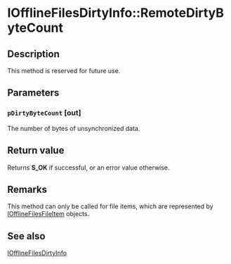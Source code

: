 # IOfflineFilesDirtyInfo::RemoteDirtyByteCount

## Description

This method is reserved for future use.

## Parameters

### `pDirtyByteCount` [out]

The number of bytes of unsynchronized data.

## Return value

Returns **S_OK** if successful, or an error value otherwise.

## Remarks

This method can only be called for file items, which are represented by [IOfflineFilesFileItem](https://learn.microsoft.com/previous-versions/windows/desktop/api/cscobj/nn-cscobj-iofflinefilesfileitem) objects.

## See also

[IOfflineFilesDirtyInfo](https://learn.microsoft.com/previous-versions/windows/desktop/api/cscobj/nn-cscobj-iofflinefilesdirtyinfo)